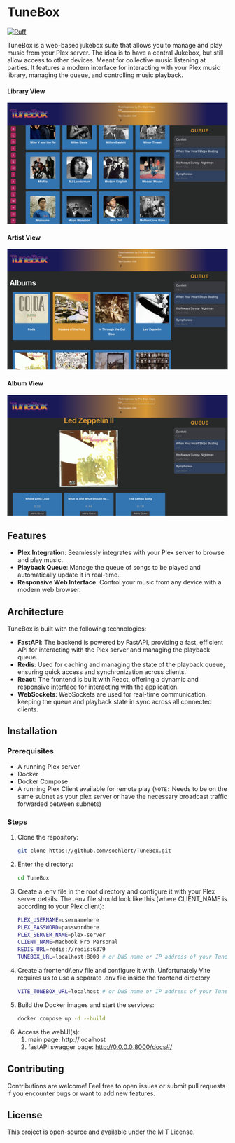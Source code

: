 # TuneBox

[![Ruff](https://img.shields.io/endpoint?url=https://raw.githubusercontent.com/astral-sh/ruff/main/assets/badge/v2.json)](https://github.com/astral-sh/ruff)

TuneBox is a web-based jukebox suite that allows you to manage and play music from your Plex server. The idea is to have
a central Jukebox, but still allow access to other devices. Meant for collective music listening at parties. It features 
a modern interface for interacting with your Plex music library, managing the queue, and controlling music playback.

#### Library View
![The Main Library Page](https://github.com/soehlert/TuneBox/blob/main/docs/images/Library.png?raw=true)

#### Artist View
![The Artist Album Page](https://github.com/soehlert/TuneBox/blob/main/docs/images/Artist.png?raw=true)

#### Album View
![The Album Detail Page](https://github.com/soehlert/TuneBox/blob/main/docs/images/Album.png?raw=true)


## Features
- **Plex Integration**: Seamlessly integrates with your Plex server to browse and play music.
- **Playback Queue**: Manage the queue of songs to be played and automatically update it in real-time.
- **Responsive Web Interface**: Control your music from any device with a modern web browser.

## Architecture

TuneBox is built with the following technologies:

- **FastAPI**: The backend is powered by FastAPI, providing a fast, efficient API for interacting with the Plex server 
  and managing the playback queue.
- **Redis**: Used for caching and managing the state of the playback queue, ensuring quick access and synchronization 
  across clients.
- **React**: The frontend is built with React, offering a dynamic and responsive interface for interacting with the 
  application.
- **WebSockets**: WebSockets are used for real-time communication, keeping the queue and playback state in sync across 
  all connected clients.

## Installation

### Prerequisites
- A running Plex server
- Docker
- Docker Compose
- A running Plex Client available for remote play (`NOTE:` Needs to be on the same subnet as your plex server or have the necessary broadcast traffic forwarded between subnets)

### Steps
1. Clone the repository:
   ```bash
   git clone https://github.com/soehlert/TuneBox.git
2. Enter the directory:
    ```bash
   cd TuneBox
3. Create a .env file in the root directory and configure it with your Plex server details. The .env file 
should look like this (where CLIENT_NAME is according to your Plex client):
    ```bash
    PLEX_USERNAME=usernamehere
    PLEX_PASSWORD=passwordhere
    PLEX_SERVER_NAME=plex-server
    CLIENT_NAME=Macbook Pro Personal
    REDIS_URL=redis://redis:6379
    TUNEBOX_URL=localhost:8000 # or DNS name or IP address of your Tunebox host
4. Create a frontend/.env file and configure it with. Unfortunately Vite requires us to use a separate .env file 
   inside the frontend directory
    ```bash
    VITE_TUNEBOX_URL=localhost # or DNS name or IP address of your Tunebox host
    ```
5. Build the Docker images and start the services:
    ```bash
   docker compose up -d --build
6. Access the webUI(s):
   1. main page: http://localhost
   2. fastAPI swagger page: http://0.0.0.0:8000/docs#/

## Contributing
Contributions are welcome! Feel free to open issues or submit pull requests if you encounter bugs or want to add new 
features.

## License
This project is open-source and available under the MIT License.
